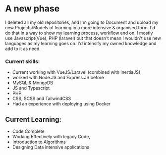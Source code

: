 # A new phase
 I deleted all my old repositories, and I'm going to Document and upload my new Projects/Models of learning in a more intensive & organised form.
 I'd do that in a way to show my learning process, workflow and on. I mostly use Javascript(Vue), PHP (laravel) but that doesn't mean I wouldn't use 
 new languages as my learning goes on. I'd intensify my owned knowledge and add to it as need.

### Current skills:
- Current working with VueJS/Laravel 
	(combined with InertiaJS)
- worked with Node.JS and Express.JS before
- MySQL & MongoDB
- JS and Typescript
- PHP
- CSS, SCSS and TailwindCSS
- Had an experience with deploying using Docker
 
## Current Learning:
- Code Complete
- Working Effectively with legacy Code,
- Introduction to Algorithms
- Designing Data intensive applications
